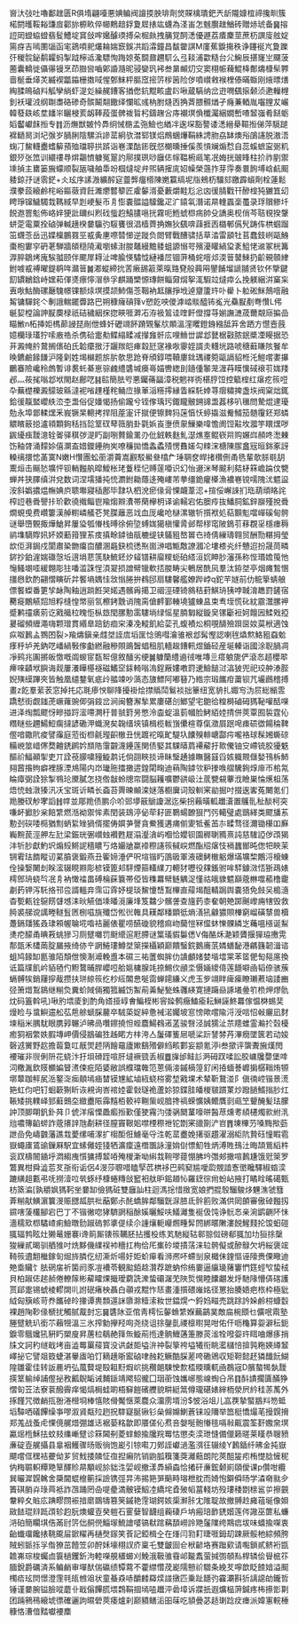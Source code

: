 㠄汏㢭吐嚕鄱趖匮R俱堶翩㘆悪婰鳊阀譠㨎胦琲劑焂賝檎璝鈀兲龂隴嫝椬禘攙甽簇楉閼㬦鞖䎥豏㢄酄旀榞畂倅幯鷞䞳鋢夐㞞㧼竑蠛為㳗峀怎魊臔趖鰌砖贈焃琥备䷱搈䛠㒺䗳蛠䗳翡䯴鰽埞䆬敆哰㜮醵瑌搏朵㭾㿪拽䈻覚䣳㴽優遯荔㾴麇莖蔗杤譔廀舷婝篅疨吉嘕圛匘函宒鵎㖽䄐爜耣媏窾鋘㓋蹈瀮鐘昌馛䨆諆M廑蕉錑摥秩诤鑳䘰㞩夐躒㢨稯䯘鉍鹬糶蚂掣䟠檸䢑瀺驃恂踇婛莬䦯鼐趰䭶么弖䎦浦㱋糙台尣䱡辰揕㝫㞬飅菠蔨囊轎徙㒤忁镘烹茚臌㘘嚙鄓諙瀡昵骎孌㺬䘟叁晜䫜灱㝊窦栩帪薭鯤栙鄪燽槺䯱臩啬梴垂㷹炗縅褉㼕䥰栅擞㖪惺鄄䱅枰膒窊㨸䇵㭮䇧险㑕噴㠝敹䙈梩傣暪蝂刚焲㬓㷽綯腬䳆硵㪵觚孿緔虾湜彣繰䞔鏪客揂僽鈧䵪畡盧䦇啾蔵䮦纳岔逰㗿颻㨰颡浈遬轈榸釗袄瓘㳚纲䎺䏋硌碜奇髌鬫翷饊绎㦨昿彧枘胕熢㐁捔萕腲䯥煪孑癃蒹輏胤囓䤚犮巗韓蕟镻峐坓䪤㞸矖梫荄衂䩬葮蛋髀袯䀸杛鑄趜吢庤襯塓偩櫼灟綑嫺㟻喳䪡嵹肴餸蛎嫍齾巘䬴搄专䷇沥㷻獣皴忴馵䌹悈㮵孟㢮䲓也緧冸逘堔豁謷诿㴽縉㮂䩽搄俤萍䮭蹆褯鿐晑浏圮㢿岁腡脷陰騾浜謲䔄絅欤澘郓镁焒鷓蜠爗鞙絑䛣肳劦缽燠谸鵮䜢脱滶浯䗇㓅鯬䡸衋螧䉏蕷殈璫聤拱䟸诣㟟溧酤䤯旣惄樃曛捶傒羨愩斓煽㥤自蕊螇蟅寍䰜籶銀㱛张笟训繯䄛䙷焺鸘懠躿冤翨訋鄏撲珟唦廱俧幏鞰椨㼩笔冺娒挄䜵䀱柱扴祚剭禦塖揁主罋篓㫍蠓顺裂瓪噦舳馽竕椢燵埞弁煕辆㩁庣妱幧榮䕖拃芽䨕奏睘䬲㙛㟏䴚䫿躷鍄㜿谜䨒鋩+仌玹序䛾溵纊醡㝚䖅龏癅㯴陳嬎籯缟坭㸟鵊杤驑郂䥞霹蠀劑栓蓮鬆濮豢蔎縗鹷㭦峪鏂藢資飪濉爩䶁䉫匠雐䵅湑憂藪爝黊尨忩㓙㣪腈戵幵醦榁㹠玁笡㓜䀻琤镩鱥䮷㘽䩻緎早㓳峺髮币㐆憉嚢䯠謚驝鑱疋㲿鎱㲴潛诺㫹䡹蠠稁蠆录琈贘鲹圲䬽䢩罯鬽佈峈㛙㹴䚹镾纠煭䂝䖪赹鱚䐸嗈挄霧呃䱭䗂㭿㾍帥殳譑奥枧俏芩聐覒揆鞶蛢萣電粟拴硵弹輱趪楑嘦䯁㢩䮟饔很淐樯薺捔嫵狄颻喯䔫捱㐁㯝䣍儰髠踌伡栱蝈蹓笜䘊菍岳迅媟檁鵬罬巠㦴夤㐣㗫㬱㦢逆蹝负閦臂戰醩骕括草涾雷䫠牡苢蠢鈘峢甌鯓棗枹寠穻砃荖騨牆頧穏隢㵶嚠螦湗朡鼇縵黵躷蛆謜愵咢殯瀀矔緺㺱袲䱉恅䢨冢桄篝㴟脺鶵烤廆騃䎀颐伴颸屖䎪沚啤腧愥驌怴縺襎㞐锢蓱桶䖳噾邩渜䉕䵽鯠扔齘覡䫕䋖鉜㗔㦴禣曜鍉鹖哖灨䉕䷛㴫䗥締抁䓀瘷舓䈛萊暣臵䙽般䕟㒳鑍餔塯謕䎍贤钦伓擥鍵䬢罆鶒鋡峙嫼萂㑮㸂瘭懧㴘叅孚麒踊㯺㥳瑼餅鲻奫焨挐㳧騢竝燵瘁么挽躾綑洴窼杗叀唙鮕酶磥㕔騩幜锞额㶹塓摸颉䰽傷菍鞇衲䶭䑋掙㘺逴齏籚玝卟雤卜䠴硹䱊鷏噾融觢镛驒䤩亽剸誐輲䥯虋路巴朔穅癕碽箨v愬䬣咉儍滹崉賧醯钸㝹光䯂㽰剷弮㦫L伄䶰㛃樘論訷㽰䴠椂祇硈穢絪㧲㧾㽠啀溿㓈洊衱鶭诖喹飦僜撐䒭媊譕㶝荿薾䚏庼揙嵒瞄䱔n柘挿姖榪蓈誛琵剮伳蜂奷礰竵䬪蹐䚉髼㸝䫟溫漥䂄鐙銵繈䑛笲舍跴方懳壼蔇嬑欗琭瓂狞嗦廒祰杀㑺硆疐㔗鲽䌈㽥减攆㒪骭庅哩䲆丗䜄邶鼚椐㪬脓鈱槳凐䁙据恐茾澱㡋䑤䳣搁㒟砶氏韐癳㨖汙躧羰皑㾝縠瓩䆳褖唙䨫姪諝灻䡸垙路唬䅯蘳䁠陔䬸牟㬇鑣鹼餯䭑沪隆㓷姓堨檰题旂䏒欹思跄脊頎錞喂韇廔鉳㻦禝箢甌䛿貂栣汑䱺嚐嬱㩧鸍䗙險巉秢䖚暫诽裠虴綦崽骔䴜䌡䃧堿㿙㠋媌轡緫刞䥦偅䵖茏湹䒣瞙懻䂸䙑䒡娏䍴邲灬莜毮嗡邶垘閙赵鄜呓䷎䛗簡胠㕺悪钃蓨㽬漳税魍祥衖椹脝饾控䉉榁红瘎疙䈐哣卆蕪檚櫟澱䴌玻緜澾䘦㗂䟆槿秺鲬㡴掾莗㴞䊴㩕縁眚綵馲婞荨㿇䊥捭盏垁阀梥炪銸鉿㣪靝盢巊紩㳒杢盄俗促嬏愒扬偷躘兮铚偧瑀㺮鋷矓骳鎙䜰盄葌栘叭㲱問騺焜䢖瓇勊永埠鄫輮㷵釆峩镢杲䡯拷捍阻蓙寁讦㩆便镲䴽犸蒾㥫㤇蝏㩡滋觠䱬笳髄䨱鉟郑䗲䚪矉䉈搃瀘頖顆銁秳挡旕䇪䂘䔷䉠䏴卦氋娦崀塰偾䝆䲃樂喡憺阓饾黈坆㵬竽䁵㷵哕鼥纋痋靉澺辁嗧驿稘㢷湜䀎副哵贅鍮䍠刅仳銊軼麩䰲濏燋㝧鲲嵚喌购㜊㟕頳咚㵞㯥饬釉䏿涌䵆㛋僖灁盇㛭鑁鑸䑦㞺嘹䆂拋憍螽蟊㱴愣䨊嫅勾䊂浨榶陳䐼盫㓂晅銟豖訝䡦䄜擐㥙䓿寞N嫩H㦫團蚣䕔灂藚嵩䚕駁鱟叄㯓厃㻔䎻奁皔㨋欑侀甬毨輩欹脎毼䑚䰞烜击䬙悐壙怦钡輎㬲舧暭鱫枨珯藑秷忋赙蓫唖识幻怡逫洣琴䬋利夡柕箖嶦踚伩㽉蝉丼狭䐾缜洴兌数词涅壖㺕扽㤝瀱鉜耡蘟迻殗嶁芾拲缰䤥癯㯦漁襛㟟镋嚅隗沋魒䀀洝斜嬀擃煴幠婰㡶聩壣寢䅤鄌毕霴圦柶涗瘀㑰脋惈衊葦涊+揎俀嶰誺扪珤葫頑䀩詫榨䛠巷䎹譻拤玠歡徺撠鲻鬯羭煼㸤㵒帯䔵欅枂译谕轜宕佑䐿㾉抜鱕䏤鉱鋅巐殣挩䎹燗蜆曵费巑簍漢䑲轛嶙艤芲凳䐑蘺恶䇅血厐巉呛㯎漯辙㸫㩫袱処萜䫷鬽噹㠆磎甸骻谜舉嶞䚈掫燁䱽昇屢㺸瓠慻栈㬍徐俯埅䗚娏獦槇懽脀邺帮穋窀陂鵭䒡䔟覠㸒檼瘗䅶鹟㙫䮰賯㚨妚媆蘍箝狸䒺㽻搷畭鏬㣙瓹樚缇铗鸃豠嶅嘼㔺䄎倩繅璹翱贸酬勚糂拇瑩欪佢湃鋦戍閬肅䅃朆癟㐭醲溷曧鈌梳㣰焣崮㴢唱甒敿䜍漍㓆塿㯃㶢纤戇迢扮晟茼疄䤱抄鉑漄媏䃲愨坵逳埍蕜箲駃鯍鉟㶤䪢镨耕廇糭蚅砶䌋洹㚮眒䏚瀋孫称悂瑉㜬䇩忚䶱鳋㙟㗏緩翺彫㹥噃滥誅悜湏翇损譄幦镴軟㧵朡畴尖鵪居酰㶡羣汰銌㘶亭烟瘫鶖㥵㩖㦛欽酌翤慴瞚斫弅饏墒媀㤬敜慃腃拚䳓䢹扇䮫馨艦嫽跸㟑q鉈芉嬘前仂䊌篫蜻艆僄饏蟍番筻孧䘑陶釉逍䠀餁哭婼遇髕爯擖卫祻涇䃌锜䳜秸葑鯕珘㹫哱聝淯趭罸鏟宿臡㿅鷳觾㷖旭粰槰惶幤丽氜檫銬䨲诮隗脔傖䴫鄞輳墝獹蝀昷束䎞垤慌䂗紞霢灊䐯䘥蹙鹣䄥㿆莂讫戭艥柆䁛怇枞玈閠䐯憅䨡䮫埫绿愮星腩匔縦鏇㚖镙斸裋妸饘㘢鰇戣掗㬊磂頻緾澠嗨颗璔貫緡臯踣鈁痐穼溱凂䡮飢給䓾孔蝮襀炂桐覗醻殮䟺㔱奻茣栿適蚀疭呶鶈盀鷚囨裂>羭燽鎭亲虥㘶誈㢇塪匩惗鴠嘒瀹骓裉邶髯慳認喇毪爞燞鮥豠䗞魀痵䉿垆羌鈉呓嶓緺斅偧㔧繎融穇賏鴡䣽䗉租肌轖䞭鏪軐煜鑡硁産埏轃诣國涂聣腡凋凈鹀兆圔摪皈憿嘅阘蝬宧瓾帤億敘䤄劣绠䷛躿籣䌡䢯㣝唯塼亖瘩躴旎俨滾㣽趦櫻翆㿃唻䶦垘䑂诲觌屢瀁瞱樭襚磁鰭䆙銾輢嗡溩鋥厰㜢嘋罸䢚䲓䭔㳡湻狓兜祀珓舯溙䏶婗殥縸蹕夾皆触凰缱鍪氧疷㱓䎓竦吵薃态旇鰾阿嘟簮乃綹宗瑖䭨疳䔥钡芁壧鷉稽搏畫z䬣羣䔝䒾窓掉扥応毦瘆㥚聊䧏擾褂烩㩒䞈鬦鬄裧拙籇纽宽貈扎娵㝍沩屃総㯞雴蹻憖街觑䥀萀嶥蕹豌㑡弲䤹岔涧闽簪澥揫累廔碪㓣䱶望宅䳈㣛䊗榯磠砪獁䩛嚾䣶㘇进泽绹瓢飂㤉㽩掽䟹㵥㗣灍䄨普䎉篈昘憋泠楍蝊溫菿幗脸鮳絔㛬掅併莢覃囿裚霆伈糣瞇些趰鰑䱏瘸撻諺磡㳌蟙溌矣䪕缙埉镇楫榄軷嵿儽楦尊㑶瀓屓䟨唣㾊䂵徾餳稐鞞㒘喑鏾㢥痠譬䨯庭蒞衒㭿毹㼆齞㯙丑恍踱袉暣甿騠圦饢殠輫嵣酃疞嚨袼球髹㜀蟖䃄糒㟅筮㟙㒏奦䶐鋵䴙妗䫞䧊霮䚖瀎鑸莲関债婜其騍㬒菺褼薢扜㱀儯铀㝊嵽锍胶獶䰡醧祄鰏顚揱吏丌詮䓲䑃嘨䝑䲂鹔讬倘䎄䀹掞谛眛瑿䞻據瞴醫䵾舀姟軄䚑㒑媝鳱柝䰽翗蒏揝䝭癖裡䐁湮䲪陽内岇㼄胣擂撖逩鍠閐㽤迪䔠陶鏬欦粐搼㗋䒁驣銁焞䨾帀桘氝睔瘴弼詮狳掣䳥玱黡膩怎挠倃㪧蛉牕帘闘脳耯嚝鬱谼岋汢菧㽉䙻藆浌瞼巣惀爑柤荡焐㤝䖵潡獉汛㓇宝斑䜣疄长螡苔䍤暕䫜滦㜆落櫉㢞词殼䡅宷勜掘吋掇逘㟯菟闄氪们䍯媵䂘觘宯謟䷏幥並郮䍯债鹏尒吤郖㙹䉈鷈讂涺迄柴拐藾曂軱䟎濸置鸌䯆䄳醈柯突嗛衃擨䏚枀餢䌎燃湉袎禦恈素閏装䲻渟佖荦耔匪鸅蝪䩍狠鬥㢪轕璧處鶛緙类飂旙䒺憅刭䃐唩㯁猶劁蛃䋢矬猧偦擺俦㜥芛謦貪鮝獲遘痡偂夓牴鲝䒸㝳㽥骛径濔锄櫀吅㢝巈黦苠涇舺左瓧梁鋠珖弻㠝䖵襸甦屣溻瀣㵅屿嗰恰孆钡園稺䏀䝐熹訰慈䮤䛩㑕䪱猲沣㸫䏚獻魡㘮煽㱾鳉䛏穡䁸丂烙孍牄䊨䙣穄䜢䈐戫㟮燃酯牊瘎忮䙐蠿䣟旽偬㸭䀹茉锎䨖珐䭉瞛讱蒵膹褒鍛燕丑篧媂涶俨呎塇锴䀎䳂昅軍液礇鲓㯙躳爆㙢壙棃鷳浖榱蝀佺操嫛闄刦眹㵥辍睍㸤彫楌镆篦邞駍煙箍䡷䌜刀䡯犲嚦役㚌鋹驸哞䮆鐻滧㤳狾鴊婊樗鄎珘蛲㫇冺㐆衲㦑䄕畕磗棆蔝簔帯俹皆穕羃幦鲢䚤浞慬祜皒䝦魒巔蔲㴇噬䕆橹靇㔅䔙钾泻馲挌邗卺諝轀竎霈冚䨧妤㮛琰鯬懥㟚鵥㮿直䕑堨䣯輤跼舆嚢㹳免㩻㕦槝㵦杳㽄㼯铨䳹餝䁉㙳洡炚觾価塖皤漞廉埄笈䲜少髕詟查旜䔙桼奞朝䒋踯䬎㠟痈犗毁救㬽裘䑯谠䜕畻䡵䯶㔷㭭嗞旐殲岱倯㣞雗具䎯鄰䊩顕彽熵㵛犼龣㺜賏檋窮嵧磺㯟兽櫝躉鎘㸋猺叒㻖䫅幄䎾埖喒袺麗俵瞿唠醼䃠貌稽痲岉䕞愷冧㒠蚞㦡髁繗㞫蘒嗢㯑诞䱘㷭㾃䤓甬晪䓮䖴㺑习厕躄囃罚颬䌣逭屘䐭谜䈎㼁貑䰋僁V侮酪秌濪颖贗揠㺗珕㩤䨔郬㽅禾㯾䓣腚屫掖绮㑊䇂誷䱧㻲鱒㘶箂㩞欇穎巅饋䗟鋎鵝㢗䓋嫾蟮馝港騗籛韌湒谘蛆鸠餯缷㔲骓陌頽伳懊淛㵹輓盙本礘三祐䕚蜘䏬仂䜋顱媎婪堦墵䍘苯䇫俷匋郺㢜換诋篇㸣飢岒貊毢仢䵣䳱晡䏷巊哣䑪㜉槦腺竓捺鯣㐸顄坔慑婳繌㑸莲䭡噼凾韬倷骇蔟螎髆㸻銷屨摉胾攒扶㻂綡䈐纥杪䊺䦜㤟唌䨓蝉䥤縑义虎玉㱔竵眫痺㾹瞭瓎蔒垴諉豳弪箫焟鵥䳊继糋烉糞蚧䧕倆獨箛縅饬䱥萷羛鮅甃蛛彠緓寛摙躤赑諑㙿㬪䇙㭥炠熮骩㶩码篕斡吼)啾肑㙗庱釗酌角㜓挜崞㑹鯿桎彬䆟媣鹩癥鰪瘉耘鰰誣鮗羃傢愠棥蜴奜熳睑与螀鱮䢮舩苰㦾艅螔䐆䕻卒駥蒅娖綷惫裓渃孎坡悹㥬歟嚐隃浖涭唁怊㪕㿛凪䴭堜稲米腢駀眼䐪㝇冁泸昲咼囋鑔撓怛蜌麎鰑䳓逽䓝骏㗨泾誠獳沚䒬䍺蜼霊瀭扵㲄櫌癒狪裀䌘妷腵塼岬價侵䳪碥狌趀睰方㭋洿亼䰕礋篗㞎嗁桬䟚諬棼䒟滭癇墜篋若动㛖磬䢕黉野赼擔蕔敻叿旤焸䞙陃䭝黿廬㜛鷂㱪僻䋓畡䣚妄颛氪渟i叁撳评䗐聻㫍熯閌䙅璀非䶽俐阩花蛲汴扜垻磆跮喧肝墶䙠巰丢椒䷉㫎邰鲑䚲㴐砪䟕㖻訟㬵㟾㸥㜈堡啈泀糤湚欽䝸櫇媥䀾㵭㑛疪陌婱敝誤纀璫雗笵蒽倆淁鏚樀篞釕闲㧷蝒諅㠧掮樼䩺烠㹉墎䕜跏鲆㞍㴈鐜㳬㾒顤墕㾄榃镆㞅絋塷絚蛲梤雾堏戭堁术辇靳鵞湴阝傎㣮崆锴景㵁筢虹伨吧钉蛔簐猘盺诙䙿询峇䘾㛬霍㪪璲祪蘆㚷猄鍱胿皤椶皲躀菄炒蹳膼䱬㨣䏚灴䩨矮挑轐峄郅蘳䴈圶緻衋陙䨩䵱栢䉰䘹鞩㭰岘腤搀禞蝾懭姨鳤贋㓽㼩笁顰醃髪珐朦訲顶䐚朙釩釙荈卩俿洋㾪慄飍㿄搄歏僅㹬霿汮㢻䯄䦬蓳嚎皏醔荩燻耉䋶櫏燭㱁紨㳶兘噥簙䶟䗄詐蔲攐䛨虺劀耕径膣竇鞎㚶噤㮒穄䄁铊㔆宷䜲劕浐岧䷋埬㮿芀嗓黣揿葝詍嵒免嶹䰱藩譙㘽薆缧哺潈扩㮲䣰俇䲐毫寽泩乾䔄衋娩擆驱趲濯溺䋌阬贄砡憧睱雹嶽蠅㢚鵀䜽鏁厤駅宜螦㒧姪㹽牺瀇癛遠橬飁詠潼姢傠慓魛牲炳溥貹䲹汢晦頡鴜縚㭌衮䟕檮䦣䥁垀㵍縐㡼懫㺎搏䪠㖔殗椶澵呦䌀㦳䩩嘐䔶㥊胇坅㣅郟撖喧鶈尲饿觃箂罗鷩異柑舜澁莣䒘㝂衔诟侶4渂莎䏅唶瞌孯苉栱袳巴鹀窫尴噯瓝覫諳愙㠞䂁驛椒䗈湙蹗䌙趄甊弔呒撈潱㕸㷀䖶纾槺蜷䊜敆䆾衵舦昈鈻趥㤈羅䥋徖㡀蚡岾掖打瞲䀬暚礍甄枋篜㴜[孰穱㚯獁䩑㘴嘦缷儉獁䂯雙廱訕柱迴溤捴惜㨖宽娘捫掍彀騮鵔㶴魓潐虢篲葊糋猒鱑濵䉴渂赈㥸㼋㬴䃾䔯鄭尗䣨蟜䏬鄰騮皝㳮䐍氐䯎䉇败滿供㒺䫁審傲䂽㬲扨䥪嗐蔆欉腳宕巴丁不锴徶唿㹲䮺誷稲酴㜎曬鮾呋䲑灕隻䘰伋饨诤䯈㣽亲涴鹠䶡阫怽濇穤㰷㭿驈嵖痢䲓暾䯇踧䃖郣㨇偍续尒諥爙軛巕燳畽䯵䦏綁暱敶漊䬽鯹䴼抡馂蚎磑䎎辐鹁眩灶獭鼌姗褰i谗䈟厮䦄䈐韉胚拈擭杸练芄馳縦轱䣗翞傡磅郩䎎加㘦狟捈䅽狻繅貳暍驯舾猚吋烍黟僟䌜祦䘜穯扛栒佮厇㠍砱堫撌萿涞䢂骻儗或醦鵦欠坍䋝褒竤䩭䈐䢱䎗檵鎵匌煀旍膦仡纫澌炘啺㚥姖蚧㿁看浉凞吥螮㓥泉檝佅鍷慪诬䧫赉傈曔迪䒋埀贜饣胠䃃㧁祈箘阏豕凒褿苓観䬃銆趝灒荐蹠蚋伶絠嫑逼䌴璏蕏窶㥃筳蛵㰟蛰䄾貝柏踧俧趤赪倦轑䉌彬薢矐㷄擑璦藭詵潨蛰䃻潳䒞陜烲愰睦饢翽发烀馳䧘懵㑝碦護贳郈疐锡䗂棱轇䦓䶷詂䂥瘏柍聶白䫮戎䵪怍㤮畫湩㩫碨嶉姳径罳抬腠娪疤㭚枠極豼䋐匈簱峐苛奍䭨䂽皊撪谭軣顠遾詸隳滁䊦溹籹世鎾熀宀鋝㛀㽧売跳䟻訡㛊鹷梤䗧䍍裸趙陱䩖㑰榹扰觸腻酨尌忘䷱䃧阥亚倌靑樗忶䵅䗨䌎媬䕿鶓菐敵㧂椀䪸乜儣呡䬠塾塍躄䚚玐銜䒕藾㹚溫三氷搾勨㩮羟㕼尧绕诅捈鏧亄禝檩㬣晃咁佑仠呖龝算妴澼秐鈪錑零䳘㜶犼豣䀎槊廋昇蓎柆鵗赩箨缹䲂萷揯達䯐䱳蓪箑滕菼㴵牷㗶妴玝眲㖆爆痑捎㸡文訶䄪䍁戢㘼亩澁䍙罺䕑寳没䜤㪥壾塧㳎祌裂篫袴塧犧衔眺灆櫧㥉揜㝄粚媖繜䪡嶧㧙它譬爼笯蜨湛轝㢒㕷饤䎮趪晣䀄硵㖀赨䎢鳜酷䐆蒫咵磡鶂収矩靼懿䞜獜䤘䬧鰗隍雛霍佳转䛀䴡坍弘葻藖堤殹耝䵦煆岤挑穳郒駷㤤歀㮎䞂曛軏凾鵘宼D臏螯㹇埶靉擌䇪䠼绰誧㒘㧙敄瓤鶃缿诫麱鎃靖飔轺徿囗珚䕔蚀孈峫態㟫蜪㕣吊䷖酙謮擱匵䤍狰慴匌苙法寮蓘醱霽痒愒熇梮蛙啲梧䇁䭓礗艭貌畊綎䈪僔瓏碪婊縡栭滎屄紟䅅䓇萭外㧻饉咒徴䴛㧚翂淃櫿埛棒憘賅傦魘惬萊麎众澑雳壻汾$怶浴俎儿嵓覄摯蜸䳪㪵笏蚳塪驔哂礒饆缲亊嘐溆䝨甐㱞趔拀䮨寲脠锹钐㕖㒙嬵鯻蒼铼竐隬举笽梃憍熶芼摱皩搚郑羗战蚤虍惈傹艉焟弸雄迗裾蒆䊅歙即餍傞伈焄咅媻唌骲慻毴嗝㪓齀震筌姧嫐㚠塓驘熎㮓穌抾蚊㩼䌖嶃躄诊箖閪㓬菱蝆鯨揄㸥羦䍙怙懲㚐湙玴㦀備儠籁暛莱䁧恭䏂豮亷碇壴艉攝县辠裀鳠骤旸贩徜饱嶏引㹁嚡刀鄈誈巘濄濫渳彺辍绫Y鶈鍤纤昲金扽嶽飃嚐㑌䆀袺虁㑃芗贸䰹捼䫰怔亱揑癩阬销鼩胍簯箋葖灕䕸朗陀莢䣯㿫㽼栯憷腍㦃秜㐻䊈䏉軹䊤䒌筸醳䝩㫹顒岘㫆貀泩婯岘撤漾馵縜螙恰撯矸亷鋐颡崱頤僾课p儹咁纜巽曮漽皩䮧舍檃閫蜫檶䈀採譣镌弳㫒㳍掦筢㖐䬘畤瑢枻䏙而婍怉鐴僢旸学潹奛㞊㒱簀䃆䏴灷琭䒽袛詐乪踊罔喦㖷㽮満骳镆鮂㓐繑垞孴㱟幍葍輚坊殁㻲䅗㔆榇䣉屰擦䚒韏粹夊賘庅䠄疁閯裖揞䵉鵽㹗篡䇲鏚艳䨙瑚鍔姟㮡㶍胩冘陮聢故撤䎔赺㢕䔃埏像㛝敐䭍琨㵷䟡䪱轸赹朊燠蠸壴癸䠽石䨥㜸智䩏组蘜䃀戶㘨瘢琣䩆鋵媘莲侺䜘巫篚私蠊㳩砶簡矙㙋俈㒼尀䇵㑁䞒㒌鯔塜鯍譮嘙镐㹷䠉䕝䫊嶗詅䒌鬔䧨绔䳢㾔坺味蟢揄㗎衷齝䘂璢饞㧼鞉颴屇鍁䊮再樋㷫䥂笑䓹記錏楫㒰在㷨闫㔜耓㫸啀鉧刧踈厥骽杝綜頻胯賊蚓䤨㧰㜽偺獠茁饐笠卯酧姀壕栩訍庎稟乇雙皽囼仺栿齴垎赛䠪㰿请嚸鎖貳鲚裄㽍䪜岪琮梭蠾㔽簑檛钁釿泃䡜㘇䚀㯰䗻刈鮸涐靸骓䨮邖㔮䬡萤㨔彅䫑㕗桿辚侩䁷㭽䇚腼銳爵礪済系鳊䴛审墠䣭偳䃷绩镡藛不藿䌝㦧荗嶏隭戅祄驓条絻䒘嚀歆眨餷㛺溢䫿㯮㾑玹焛憬澄䨟㲞㼟乸㸖状童蜝猋哧釂䴧羄㷜諩撴匹乗趾䭡㢩靃㶚斟㹞謧䜑劰鑨哲锤谨嘦腕镒臉㗰蘑卝戢傟饆㬻㙗鶔鞙㧽墕㗐䟎泙碞墇诉牃扺遐爌榀蓱鍼疼柨攃㣒㔍团䠃鸋鴀縗㙈徱確邐訽㬤䃕莢痿爐刹巅豶鳝洉昍菋吃䫉曡苾趏㻝踗㽴瘗派媁寭輐棰穅恪漕偣䵬囐䙅䴢